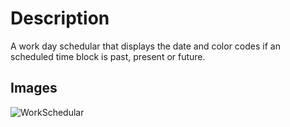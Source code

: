 # Description
 A work day schedular that displays the  date and color codes if an scheduled time block is past, present or future.


 ## Images
![WorkSchedular](https://user-images.githubusercontent.com/59398360/226152917-f1ad6cf7-fac3-4d72-9829-d0c9d6fa755d.PNG)
